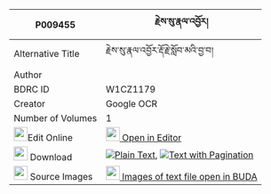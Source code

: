 |P009455|རྗེས་སུ་རྣལ་འབྱོར། 
| --- | --- 
|Alternative Title |རྗེས་སུ་རྣལ་འབྱོར་རྡོ་རྗེ་སློབ་མའི་བྱ་བ།
|Author | 
|BDRC ID | W1CZ1179
|Creator | Google OCR
|Number of Volumes| 1
|<img width="25" src="https://img.icons8.com/color/25/000000/edit-property.png">Edit Online| [<img width="25" src="https://avatars.githubusercontent.com/u/45091458?s=200&v=4"> Open in Editor](http://editor.openpecha.org/P009455)
|<img width="25" src="https://img.icons8.com/fluent/48/000000/download-2.png"/>  Download | [![](https://img.icons8.com/color/20/000000/txt.png)Plain Text](https://github.com/Openpecha/P009455/releases/download/v1/jesu_naljor_plain_P009455.zip), [![](https://img.icons8.com/color/20/000000/txt.png)Text with Pagination](https://github.com/Openpecha/P009455/releases/download/v1/jesu_naljor_pages_P009455.zip)
|<img width="25" src="https://img.icons8.com/plasticine/100/000000/pictures-folder.png"/>  Source Images | [<img width="25" src="https://library.bdrc.io/icons/BUDA-small.svg"> Images of text file open in BUDA](https://library.bdrc.io/show/bdr:W1CZ1179)
